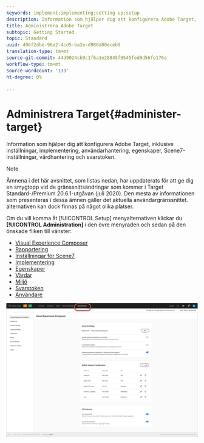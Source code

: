 ```yaml
---
keywords: implement;implementing;setting up;setup
description: Information som hjälper dig att konfigurera Adobe Target, inklusive inställningar, implementering, användarhantering, egenskaper, Scene7-inställningar, värdhantering och svarstoken.
title: Administrera Adobe Target
subtopic: Getting Started
topic: Standard
uuid: 496f2dbe-96e2-4cd5-ba2e-d980d80eceb9
translation-type: tm+mt
source-git-commit: 44d9024cb9c1f6a1e28845f9545fed0d56fe176a
workflow-type: tm+mt
source-wordcount: '133'
ht-degree: 0%

---
```



# Administrera Target{#administer-target}

Information som hjälper dig att konfigurera Adobe Target, inklusive inställningar, implementering, användarhantering, egenskaper, Scene7-inställningar, värdhantering och svarstoken.

>[!NOTE]
>
>Ämnena i det här avsnittet, som listas nedan, har uppdaterats för att ge dig en smygtopp vid de gränssnittsändringar som kommer i Target Standard-/Premium 20.6.1-utgåvan (juli 2020). Den mesta av informationen som presenteras i dessa ämnen gäller det aktuella användargränssnittet. alternativen kan dock finnas på något olika platser.

Om du vill komma åt [!UICONTROL Setup] menyalternativen klickar du **[!UICONTROL Administration]** i den övre menyraden och sedan på den önskade fliken till vänster:

* [Visual Experience Composer](/help/administrating-target/visual-experience-composer-set-up.md)
* [Rapportering](/help/administrating-target/reporting.md)
* [Inställningar för Scene7](/help/administrating-target/scene7-settings.md)
* [Implementering](/help/c-implementing-target/implementing-target.md)
* [Egenskaper](/help/administrating-target/c-user-management/property-channel/property-channel.md)
* [Värdar](/help/administrating-target/hosts.md)
* [Miljö](/help/administrating-target/environments.md)
* [Svarstoken](/help/administrating-target/response-tokens.md)
* [Användare](/help/administrating-target/c-user-management/user-management.md)

![Adobe Target Administration-menyn](/help/administrating-target/assets/administration.png)
